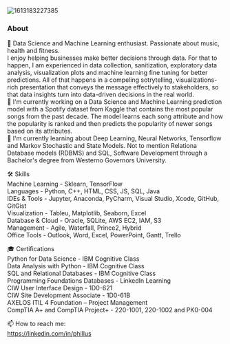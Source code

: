 ![1613183227385](https://user-images.githubusercontent.com/57310653/108643509-b7d77d00-745f-11eb-97e0-e8c082f4c3db.jpeg)


### About 

💬 Data Science and Machine Learning enthusiast. Passionate about music, health and fitness. 
 <br>
I enjoy helping businesses make better decisions through data. For that to happen, I am experienced in data collection, sanitization, exploratory data analysis, visualization plots and machine learning fine tuning for better predictions. All of that happens in a compeling sotrytelling, visualizations-rich presentation that conveys the message effectively to stakeholders, so that data insights turn into data-driven decisions in the real world. 
 <br>
🔭 I'm currently working on a Data Science and Machine Learning prediction model with a Spotify dataset from Kaggle that contains the most popular songs from the past decade. The model learns each song attribute and how the popularity is ranked and then predicts the popularity of newer songs based on its attributes. 
 <br>
🌱 I'm currently learning about Deep Learning, Neural Networks, Tensorflow and Markov Stochastic and State Models. Not to mention Relationa Database models (RDBMS) and SQL, Software Development through a Bachelor's degree from Westerno Governors University. 

🛠️ Skills <br>
Machine Learning - Sklearn, TensorFlow <br>
Languages - Python, C++, HTML, CSS, JS, SQL, Java <br>
IDEs & Tools - Jupyter, Anaconda, PyCharm, Visual Studio, Xcode, GitHub, GitGist  <br>
Visualization - Tableu, Matplotlib, Seaborn, Excel <br>
Database & Cloud - Oracle, SQLite, AWS EC2, IAM, S3 <br>
Management - Agile, Waterfall, Prince2, Hybrid <br>
Office Tools - Outlook, Word, Excel, PowerPoint, Gantt, Trello <br>

🎓 Certifications <br>
Python for Data Science - IBM Cognitive Class <br>
Data Analysis with Python - IBM Cognitive Class <br>
SQL and Relational Databases - IBM Cognitive Class <br>
Programming Foundations Databases - LinkedIn Learning <br>
CIW User Interface Design - 1D0-621 <br>
CIW Site Development Associate - 1D0-61B <br>
AXELOS ITIL 4 Foundation – Project Management <br>
CompTIA A+ and CompTIA Project+ - 220-1001, 220-1002 and PK0-004 <br>

📫 How to reach me: <br>
https://linkedin.com/in/phillus

<!--
**PBSWE/PBSWE** is a ✨ _special_ ✨ repository because its `README.md` (this file) appears on your GitHub profile.

Here are some ideas to get you started: 👋

- 🔭 I’m currently working on ...
- 🌱 I’m currently learning ...
- 👯 I’m looking to collaborate on ...
- 🤔 I’m looking for help with ...
- 💬 Ask me about ...
- 📫 How to reach me: ...
- 😄 Pronouns: ...
- ⚡ Fun fact: ...
-->
